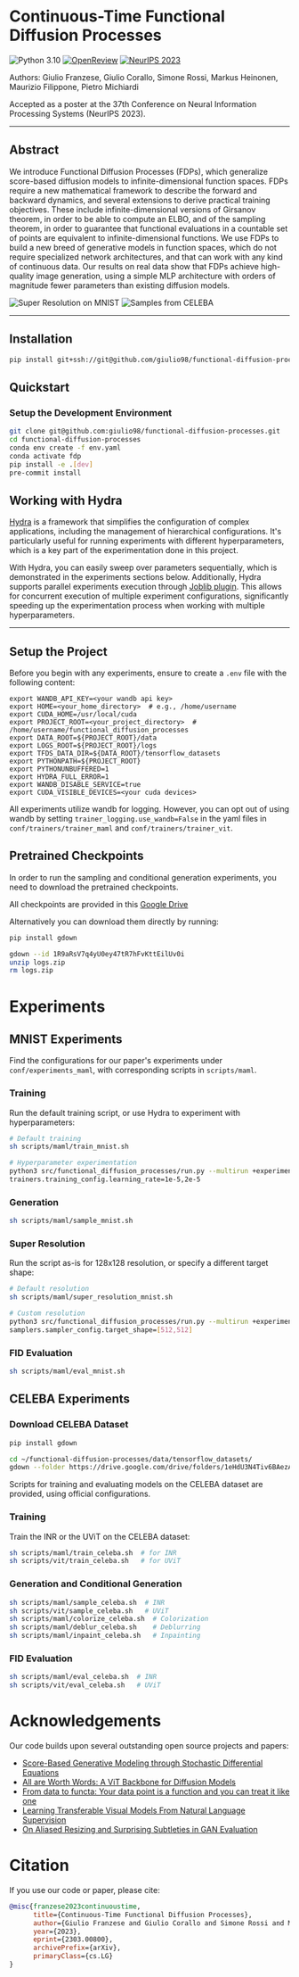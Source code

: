 # Continuous-Time Functional Diffusion Processes

![Python 3.10](https://img.shields.io/badge/python-3.10-blue.svg)
[![OpenReview](https://img.shields.io/badge/OpenReview-VPrir0p5b6-brightgreen.svg)](https://openreview.net/forum?id=VPrir0p5b6)
[![NeurIPS 2023](https://img.shields.io/badge/NeurIPS-2023-4b44ce.svg)](https://nips.cc/Conferences/2023)

Authors: Giulio Franzese, Giulio Corallo, Simone Rossi, Markus Heinonen, Maurizio Filippone, Pietro Michiardi

Accepted as a poster at the 37th Conference on Neural Information Processing Systems (NeurIPS 2023).

---
## Abstract

We introduce Functional Diffusion Processes (FDPs), which generalize score-based diffusion models to infinite-dimensional function spaces. FDPs require
a new mathematical framework to describe the forward and backward dynamics, and several extensions to derive practical training objectives. These include
infinite-dimensional versions of Girsanov theorem, in order to be able to compute an ELBO, and of the sampling theorem, in order to guarantee that functional
evaluations in a countable set of points are equivalent to infinite-dimensional functions. We use FDPs to build a new breed of generative models in function spaces,
which do not require specialized network architectures, and that can work with
any kind of continuous data. Our results on real data show that FDPs achieve
high-quality image generation, using a simple MLP architecture with orders of
magnitude fewer parameters than existing diffusion models.

![Super Resolution on MNIST](assets/super_res_mnist.png)
![Samples from CELEBA](assets/samples_uvit_celeba.png)

---


## Installation

```bash
pip install git+ssh://git@github.com/giulio98/functional-diffusion-processes.git
```


## Quickstart

### Setup the Development Environment

```bash
git clone git@github.com:giulio98/functional-diffusion-processes.git
cd functional-diffusion-processes
conda env create -f env.yaml
conda activate fdp
pip install -e .[dev]
pre-commit install
```

## Working with Hydra

[Hydra](https://hydra.cc/) is a framework that simplifies the configuration of complex applications, including the management of hierarchical configurations. It's particularly useful for running experiments with different hyperparameters, which is a key part of the experimentation done in this project.

With Hydra, you can easily sweep over parameters sequentially, which is demonstrated in the experiments sections below. Additionally, Hydra supports parallel experiments execution through [Joblib plugin](https://hydra.cc/docs/plugins/joblib_launcher/). This allows for concurrent execution of multiple experiment configurations, significantly speeding up the experimentation process when working with multiple hyperparameters.

---

## Setup the Project
Before you begin with any experiments, ensure to create a `.env` file with the following content:
```plaintext
export WANDB_API_KEY=<your wandb api key>
export HOME=<your_home_directory>  # e.g., /home/username
export CUDA_HOME=/usr/local/cuda
export PROJECT_ROOT=<your_project_directory>  # /home/username/functional_diffusion_processes
export DATA_ROOT=${PROJECT_ROOT}/data
export LOGS_ROOT=${PROJECT_ROOT}/logs
export TFDS_DATA_DIR=${DATA_ROOT}/tensorflow_datasets
export PYTHONPATH=${PROJECT_ROOT}
export PYTHONUNBUFFERED=1
export HYDRA_FULL_ERROR=1
export WANDB_DISABLE_SERVICE=true
export CUDA_VISIBLE_DEVICES=<your cuda devices>
```
All experiments utilize wandb for logging. However, you can opt out of using wandb by setting `trainer_logging.use_wandb=False` in the yaml files in `conf/trainers/trainer_maml` and `conf/trainers/trainer_vit`.
## Pretrained Checkpoints
In order to run the sampling and conditional generation experiments, you need to download the pretrained checkpoints.

All checkpoints are provided in this [Google Drive](https://drive.google.com/drive/folders/10-W5q5XSWXzoMktEdfX_Z9YiOG59zOZs?usp=drive_link)

Alternatively you can download them directly by running:


```bash
pip install gdown
```
```bash
gdown --id 1R9aRsV7q4yU0ey47tR7hFvKttEilUv0i
unzip logs.zip
rm logs.zip
```
# Experiments
## MNIST Experiments
Find the configurations for our paper's experiments under `conf/experiments_maml`, with corresponding scripts in `scripts/maml`.
### Training
Run the default training script, or use Hydra to experiment with hyperparameters:

```bash
# Default training
sh scripts/maml/train_mnist.sh

# Hyperparameter experimentation
python3 src/functional_diffusion_processes/run.py --multirun +experiments_maml=exp_mnist \
trainers.training_config.learning_rate=1e-5,2e-5
```
### Generation
```bash
sh scripts/maml/sample_mnist.sh
```
### Super Resolution
Run the script as-is for 128x128 resolution, or specify a different target shape:
```bash
# Default resolution
sh scripts/maml/super_resolution_mnist.sh

# Custom resolution
python3 src/functional_diffusion_processes/run.py --multirun +experiments_maml=exp_mnist_super_resolution \
samplers.sampler_config.target_shape=[512,512]
```
### FID Evaluation
```bash
sh scripts/maml/eval_mnist.sh
```
## CELEBA Experiments

### Download CELEBA Dataset
```bash
pip install gdown
```
```bash
cd ~/functional-diffusion-processes/data/tensorflow_datasets/
gdown --folder https://drive.google.com/drive/folders/1eHdU3N4Tiv6BAezAAI7LAvJTItIF8GD2?usp=share_link
```
Scripts for training and evaluating models on the CELEBA dataset are provided, using official configurations.
### Training
Train the INR or the UViT on the CELEBA dataset:
```bash
sh scripts/maml/train_celeba.sh  # for INR
sh scripts/vit/train_celeba.sh   # for UViT
```
### Generation and Conditional Generation
```bash
sh scripts/maml/sample_celeba.sh  # INR
sh scripts/vit/sample_celeba.sh   # UViT
sh scripts/maml/colorize_celeba.sh  # Colorization
sh scripts/maml/deblur_celeba.sh    # Deblurring
sh scripts/maml/inpaint_celeba.sh   # Inpainting
```
### FID Evaluation
```bash
sh scripts/maml/eval_celeba.sh  # INR
sh scripts/vit/eval_celeba.sh   # UViT
```
# Acknowledgements
Our code builds upon several outstanding open source projects and papers:
* [Score-Based Generative Modeling through Stochastic Differential Equations](https://github.com/yang-song/score_sde)
* [All are Worth Words: A ViT Backbone for Diffusion Models](https://github.com/baofff/U-ViT)
* [From data to functa: Your data point is a function and you can treat it like one](https://github.com/google-deepmind/functa)
* [Learning Transferable Visual Models From Natural Language Supervision](https://github.com/openai/CLIP)
* [On Aliased Resizing and Surprising Subtleties in GAN Evaluation](https://github.com/GaParmar/clean-fid)

# Citation
If you use our code or paper, please cite:
```bib
@misc{franzese2023continuoustime,
      title={Continuous-Time Functional Diffusion Processes},
      author={Giulio Franzese and Giulio Corallo and Simone Rossi and Markus Heinonen and Maurizio Filippone and Pietro Michiardi},
      year={2023},
      eprint={2303.00800},
      archivePrefix={arXiv},
      primaryClass={cs.LG}
}
```
